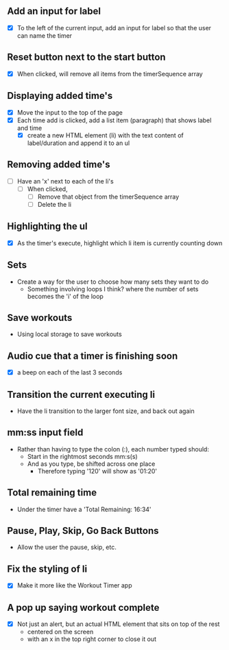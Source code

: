 ## Add an input for label
- [x] To the left of the current input, add an input for label so that the user can name the timer

## Reset button next to the start button
- [x] When clicked, will remove all items from the timerSequence array

## Displaying added time's
- [x] Move the input to the top of the page
- [x] Each time add is clicked, add a list item (paragraph) that shows label and time
    - [x] create a new HTML element (li) with the text content of label/duration and append it to an ul

## Removing added time's
- [ ] Have an 'x' next to each of the li's
    - [ ] When clicked,
        - [ ] Remove that object from the timerSequence array
        - [ ] Delete the li

## Highlighting the ul
- [x] As the timer's execute, highlight which li item is currently counting down

## Sets
- Create a way for the user to choose how many sets they want to do
    - Something involving loops I think? where the number of sets becomes the 'i' of the loop

## Save workouts
- Using local storage to save workouts

## Audio cue that a timer is finishing soon
- [x] a beep on each of the last 3 seconds

## Transition the current executing li
- Have the li transition to the larger font size, and back out again

## mm:ss input field
- Rather than having to type the colon (:), each number typed should:
    - Start in the rightmost seconds mm:s(s)
    - And as you type, be shifted across one place
        - Therefore typing '120' will show as '01:20'

## Total remaining time
- Under the timer have a 'Total Remaining: 16:34'

## Pause, Play, Skip, Go Back Buttons
- Allow the user the pause, skip, etc.

## Fix the styling of li
- [x] Make it more like the Workout Timer app

## A pop up saying workout complete
- [x] Not just an alert, but an actual HTML element that sits on top of the rest
    - centered on the screen
    - with an x in the top right corner to close it out